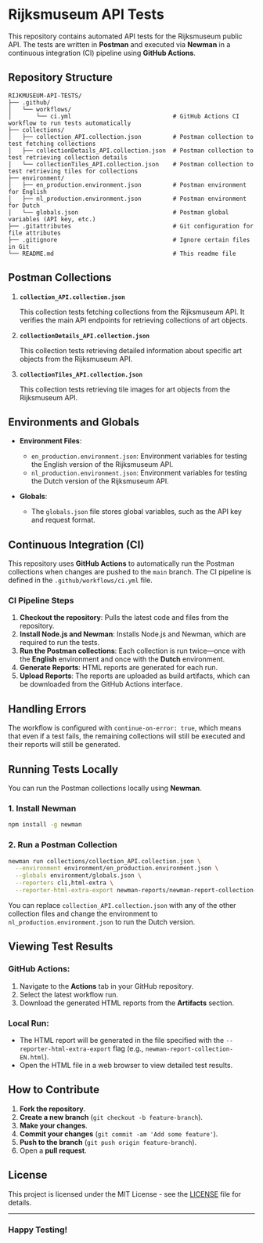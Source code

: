 # Rijksmuseum API Tests

This repository contains automated API tests for the Rijksmuseum public API. The tests are written in **Postman** and executed via **Newman** in a continuous integration (CI) pipeline using **GitHub Actions**.

## Repository Structure

```plaintex
RIJKMUSEUM-API-TESTS/
├── .github/
│   └── workflows/
│       └── ci.yml                             # GitHub Actions CI workflow to run tests automatically
├── collections/
│   ├── collection_API.collection.json         # Postman collection to test fetching collections
│   ├── collectionDetails_API.collection.json  # Postman collection to test retrieving collection details
│   └── collectionTiles_API.collection.json    # Postman collection to test retrieving tiles for collections
├── environment/
│   ├── en_production.environment.json         # Postman environment for English
│   ├── nl_production.environment.json         # Postman environment for Dutch
│   └── globals.json                           # Postman global variables (API key, etc.)
├── .gitattributes                             # Git configuration for file attributes
├── .gitignore                                 # Ignore certain files in Git
└── README.md                                  # This readme file
```

## Postman Collections

1. **`collection_API.collection.json`**

   This collection tests fetching collections from the Rijksmuseum API. It verifies the main API endpoints for retrieving collections of art objects.

2. **`collectionDetails_API.collection.json`**

   This collection tests retrieving detailed information about specific art objects from the Rijksmuseum API.

3. **`collectionTiles_API.collection.json`**

   This collection tests retrieving tile images for art objects from the Rijksmuseum API.

## Environments and Globals

- **Environment Files**:
  - `en_production.environment.json`: Environment variables for testing the English version of the Rijksmuseum API.
  - `nl_production.environment.json`: Environment variables for testing the Dutch version of the Rijksmuseum API.

- **Globals**:
  - The `globals.json` file stores global variables, such as the API key and request format.

## Continuous Integration (CI)

This repository uses **GitHub Actions** to automatically run the Postman collections when changes are pushed to the `main` branch. The CI pipeline is defined in the `.github/workflows/ci.yml` file.

### CI Pipeline Steps

1. **Checkout the repository**: Pulls the latest code and files from the repository.
2. **Install Node.js and Newman**: Installs Node.js and Newman, which are required to run the tests.
3. **Run the Postman collections**: Each collection is run twice—once with the **English** environment and once with the **Dutch** environment.
4. **Generate Reports**: HTML reports are generated for each run.
5. **Upload Reports**: The reports are uploaded as build artifacts, which can be downloaded from the GitHub Actions interface.

## Handling Errors

The workflow is configured with `continue-on-error: true`, which means that even if a test fails, the remaining collections will still be executed and their reports will still be generated.

## Running Tests Locally

You can run the Postman collections locally using **Newman**.

### 1. Install Newman

```bash
npm install -g newman
```

### 2. Run a Postman Collection

```bash
newman run collections/collection_API.collection.json \
  --environment environment/en_production.environment.json \
  --globals environment/globals.json \
  --reporters cli,html-extra \
  --reporter-html-extra-export newman-reports/newman-report-collection-EN.html
```
  You can replace `collection_API.collection.json` with any of the other collection files and change the environment to `nl_production.environment.json` to run the Dutch version.

## Viewing Test Results

### GitHub Actions:

1. Navigate to the **Actions** tab in your GitHub repository.
2. Select the latest workflow run.
3. Download the generated HTML reports from the **Artifacts** section.

### Local Run:

- The HTML report will be generated in the file specified with the `--reporter-html-extra-export` flag (e.g., `newman-report-collection-EN.html`).
- Open the HTML file in a web browser to view detailed test results.

## How to Contribute

1. **Fork the repository**.
2. **Create a new branch** (`git checkout -b feature-branch`).
3. **Make your changes**.
4. **Commit your changes** (`git commit -am 'Add some feature'`).
5. **Push to the branch** (`git push origin feature-branch`).
6. Open a **pull request**.

## License

This project is licensed under the MIT License - see the [LICENSE](LICENSE) file for details.

---

### Happy Testing!